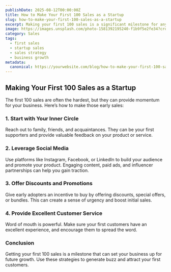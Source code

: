 ```yaml
---
publishDate: 2025-08-12T00:00:00Z
title: How to Make Your First 100 Sales as a Startup
slug: how-to-make-your-first-100-sales-as-a-startup
excerpt: Making your first 100 sales is a significant milestone for any startup. Here are proven strategies to help you reach this crucial milestone.
image: https://images.unsplash.com/photo-1581392195240-f1b9f5e2fe34?crop=entropy&cs=tinysrgb&fit=max&ixid=MnwzNjQzOXwwfDF8c2VhcmNofDg4fHxiYXNlZCBpbi1nZW5lcmF0aW5nJTIwbmV3JTIwY2h1Y2t8ZW58MHx8fDE2NzYzNzYzMjg&ixlib=rb-1.2.1&q=80&w=1080
category: Sales
tags:
  - first sales
  - startup sales
  - sales strategy
  - business growth
metadata:
  canonical: https://yourwebsite.com/blog/how-to-make-your-first-100-sales-as-a-startup
---
```


## Making Your First 100 Sales as a Startup

The first 100 sales are often the hardest, but they can provide momentum for your business. Here’s how to make those early sales:

### 1. **Start with Your Inner Circle**  
Reach out to family, friends, and acquaintances. They can be your first supporters and provide valuable feedback on your product or service.

### 2. **Leverage Social Media**  
Use platforms like Instagram, Facebook, or LinkedIn to build your audience and promote your product. Engaging content, paid ads, and influencer partnerships can help you gain traction.

### 3. **Offer Discounts and Promotions**  
Give early adopters an incentive to buy by offering discounts, special offers, or bundles. This can create a sense of urgency and boost initial sales.

### 4. **Provide Excellent Customer Service**  
Word of mouth is powerful. Make sure your first customers have an excellent experience, and encourage them to spread the word.

### Conclusion  
Getting your first 100 sales is a milestone that can set your business up for future growth. Use these strategies to generate buzz and attract your first customers.
